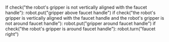 

If check("the robot's gripper is not vertically aligned with the faucet handle"):
    robot.put("gripper above faucet handle")
if check("the robot's gripper is vertically aligned with the faucet handle and the robot's gripper is not around faucet handle"):
    robot.put("gripper around faucet handle")
if check("the robot's gripper is around faucet handle"):
    robot.turn("faucet right")